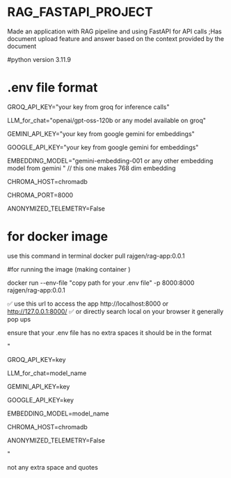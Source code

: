 # RAG_FASTAPI_PROJECT
Made an application with RAG pipeline and using FastAPI for API calls ;Has document upload feature and answer based on the context provided by the document 



#python version 3.11.9

# .env   file format
GROQ_API_KEY="your key from groq for inference calls"

LLM_for_chat="openai/gpt-oss-120b or any model available on groq"

GEMINI_API_KEY="your key from google gemini for embeddings"

GOOGLE_API_KEY="your key from google gemini for embeddings"

EMBEDDING_MODEL="gemini-embedding-001 or any other embedding model from gemini " // this one makes 768 dim embedding 

CHROMA_HOST=chromadb

CHROMA_PORT=8000

ANONYMIZED_TELEMETRY=False 



# for docker image
use this command in terminal
docker pull rajgen/rag-app:0.0.1

#for running the image (making container )

docker run --env-file "copy path for your .env file" -p 8000:8000 rajgen/rag-app:0.0.1

✅  use this url to access the app http://localhost:8000  or http://127.0.0.1:8000/ ✅ 
or directly search local on your browser it generally pop ups

ensure that your .env file has no extra spaces it should be in the format 

"



GROQ_API_KEY=key

LLM_for_chat=model_name

GEMINI_API_KEY=key

GOOGLE_API_KEY=key

EMBEDDING_MODEL=model_name

CHROMA_HOST=chromadb

ANONYMIZED_TELEMETRY=False 



"

not any extra space and quotes

